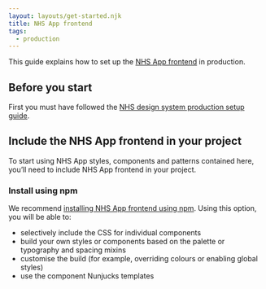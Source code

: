 ```yaml
---
layout: layouts/get-started.njk
title: NHS App frontend
tags:
  - production
---
```


This guide explains how to set up the [NHS App frontend](https://github.com/nhsuk/nhsapp-frontend) in production.

## Before you start

First you must have followed the [NHS design system production setup guide](https://service-manual.nhs.uk/design-system/production).

## Include the NHS App frontend in your project

To start using NHS App styles, components and patterns contained here, you’ll need to include NHS App frontend in your project.

### Install using npm

We recommend [installing NHS App frontend using npm](/get-started/installing-with-npm/). Using this option, you will be able to:

- selectively include the CSS for individual components
- build your own styles or components based on the palette or typography and spacing mixins
- customise the build (for example, overriding colours or enabling global styles)
- use the component Nunjucks templates

